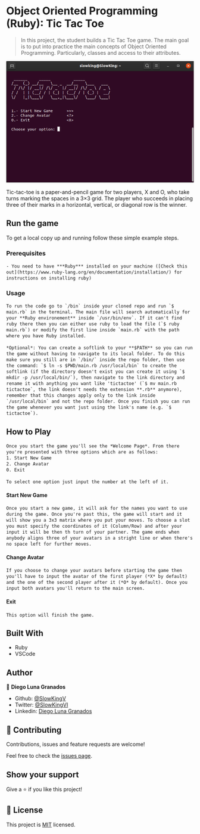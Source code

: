 # Object Oriented Programming (Ruby): Tic Tac Toe
> In this project, the student builds a Tic Tac Toe game. The main goal is to put into practice the main concepts of Object Oriented Programming. Particularly, classes and access to their attributes.

![Screenshot](./assets/scrsht.png)

Tic-tac-toe is a paper-and-pencil game for two players, X and O, who take turns marking the spaces in a 3×3 grid. The player who succeeds in placing three of their marks in a horizontal, vertical, or diagonal row is the winner.

## Run the game

To get a local copy up and running follow these simple example steps.

### Prerequisites
    - You need to have ***Ruby*** installed on your machine ([Check this out](https://www.ruby-lang.org/en/documentation/installation/) for instructions on installing ruby)

### Usage
    To run the code go to `/bin` inside your cloned repo and run `$ main.rb` in the terminal. The main file will search automatically for your **Ruby environement** inside `/usr/bin/env`. If it can't find ruby there then you can either use ruby to load the file (`$ ruby main.rb`) or modify the first line inside `main.rb` with the path where you have Ruby installed.

    *Optional*: You can create a softlink to your **$PATH** so you can run the game without having to navigate to its local folder. To do this make sure you still are in `/bin/` inside the repo folder, then use the command: `$ ln -s $PWD/main.rb /usr/local/bin` to create the softlink (if the directory doesn't exist you can create it using `$ mkdir -p /usr/local/bin/`), then navigate to the link directory and rename it with anything you want like 'tictactoe' (`$ mv main.rb tictactoe`, the link doesn't needs the extension **.rb** anymore), remember that this changes apply only to the link inside `/usr/local/bin` and not the repo folder. Once you finish you can run the game whenever you want just using the link's name (e.g. `$ tictactoe`).

## How to Play

    Once you start the game you'll see the *Welcome Page*. From there you're presented with three options which are as follows:
    1. Start New Game
    2. Change Avatar
    0. Exit

    To select one option just input the number at the left of it.

#### Start New Game
    Once you start a new game, it will ask for the names you want to use during the game. Once you're past this, the game will start and it will show you a 3x3 matrix where you put your moves. To choose a slot you must specify the coordinates of it (Column/Row) and after your input it will be then th turn of your partner. The game ends when anybody aligns three of your avatars in a stright line or when there's no space left for further moves.

#### Change Avatar
    If you choose to change your avatars before starting the game then you'll have to input the avatar of the first player (*X* by default) and the one of the second player after it (*O* by default). Once you input both avatars you'll return to the main screen.

#### Exit
    This option will finish the game.

## Built With

- Ruby
- VSCode

## Author

👤 **Diego Luna Granados**

- Github: [@SlowKingV](https://github.com/SlowKingV)
- Twitter: [@SlowKingVI](https://twitter.com/SlowKingVI)
- Linkedin: [Diego Luna Granados](https://www.linkedin.com/in/diego-luna-granados-64007b197/)

## 🤝 Contributing

Contributions, issues and feature requests are welcome!

Feel free to check the [issues page](https://github.com/SlowKingV/bubble-sort/issues/).

## Show your support

Give a ⭐️ if you like this project!

## 📝 License

This project is [MIT](LICENSE) licensed.
